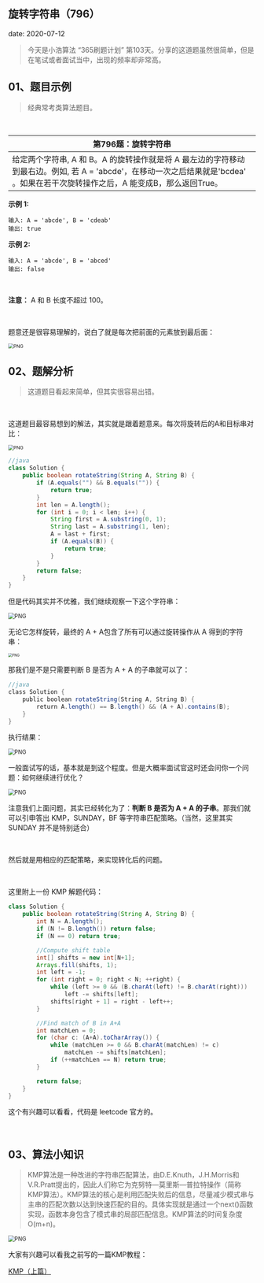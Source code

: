  
##	旋转字符串（796）
date:	2020-07-12
 

> 今天是小浩算法 “365刷题计划” 第103天。分享的这道题虽然很简单，但是在笔试或者面试当中，出现的频率却非常高。

## 01、题目示例

> 经典常考类算法题目。

<br/>

| 第796题：旋转字符串                                          |
| ------------------------------------------------------------ |
| 给定两个字符串, A 和 B。A 的旋转操作就是将 A 最左边的字符移动到最右边。例如, 若 A = 'abcde'，在移动一次之后结果就是'bcdea' 。如果在若干次旋转操作之后，A 能变成B，那么返回True。 |

**示例 1:**

```
输入: A = 'abcde', B = 'cdeab'
输出: true
```

**示例 2:**

```
输入: A = 'abcde', B = 'abced'
输出: false
```

<br/>

**注意：** A 和 B 长度不超过 100。

<br/>

题意还是很容易理解的，说白了就是每次把前面的元素放到最后面：

<img src="./307/1.jpg" alt="PNG" style="zoom: 67%;" />

## 02、题解分析

> 这道题目看起来简单，但其实很容易出错。

<br/>

这道题目最容易想到的解法，其实就是跟着题意来。每次将旋转后的A和目标串对比：

<img src="./307/2.jpg" alt="PNG" style="zoom: 67%;" />

```java
//java
class Solution {
    public boolean rotateString(String A, String B) {
        if (A.equals("") && B.equals("")) {
            return true;
        }
        int len = A.length();
        for (int i = 0; i < len; i++) {
            String first = A.substring(0, 1);
            String last = A.substring(1, len);
            A = last + first;
            if (A.equals(B)) {
                return true;
            }
        }
        return false;
    }
}
```

但是代码其实并不优雅，我们继续观察一下这个字符串：

<img src="./307/3.jpg" alt="PNG" style="zoom: 80%;" />

无论它怎样旋转，最终的 A + A包含了所有可以通过旋转操作从 A 得到的字符串：

<img src="./307/4.jpg" alt="PNG" style="zoom: 50%;" />

那我们是不是只需要判断  B  是否为  A + A  的子串就可以了：

```java
//java
class Solution {    
    public boolean rotateString(String A, String B) {        
        return A.length() == B.length() && (A + A).contains(B);    
    }
}
```

执行结果：

<img src="./307/5.jpg" alt="PNG" style="zoom: 80%;" />

一般面试写的话，基本就是到这个程度。但是大概率面试官这时还会问你一个问题：如何继续进行优化？

<img src="./307/6.gif" alt="PNG" style="zoom: 80%;" />

注意我们上面问题，其实已经转化为了：**判断 B 是否为 A + A 的子串**。那我们就可以引申答出 KMP，SUNDAY，BF 等字符串匹配策略。（当然，这里其实 SUNDAY 并不是特别适合）

<br/>

然后就是用相应的匹配策略，来实现转化后的问题。

<br/>

这里附上一份 KMP 解题代码：

```java
class Solution {
    public boolean rotateString(String A, String B) {
        int N = A.length();
        if (N != B.length()) return false;
        if (N == 0) return true;

        //Compute shift table
        int[] shifts = new int[N+1];
        Arrays.fill(shifts, 1);
        int left = -1;
        for (int right = 0; right < N; ++right) {
            while (left >= 0 && (B.charAt(left) != B.charAt(right)))
                left -= shifts[left];
            shifts[right + 1] = right - left++;
        }

        //Find match of B in A+A
        int matchLen = 0;
        for (char c: (A+A).toCharArray()) {
            while (matchLen >= 0 && B.charAt(matchLen) != c)
                matchLen -= shifts[matchLen];
            if (++matchLen == N) return true;
        }

        return false;
    }
}
```

这个有兴趣可以看看，代码是 leetcode 官方的。

<br/>

## 03、算法小知识

> KMP算法是一种改进的字符串匹配算法，由D.E.Knuth，J.H.Morris和V.R.Pratt提出的，因此人们称它为克努特—莫里斯—普拉特操作（简称KMP算法）。KMP算法的核心是利用匹配失败后的信息，尽量减少模式串与主串的匹配次数以达到快速匹配的目的。具体实现就是通过一个next()函数实现，函数本身包含了模式串的局部匹配信息。KMP算法的时间复杂度O(m+n)。

<img src="./307/7.gif" alt="PNG" style="zoom: 80%;" />

大家有兴趣可以看我之前写的一篇KMP教程：

 [KMP（上篇）](1.3.字符串系列/306.md) 